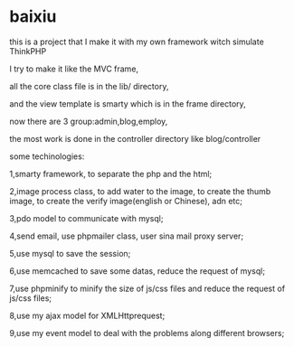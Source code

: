 # baixiu
this is a project that I make it with my own framework witch simulate ThinkPHP

I try to make it like the MVC frame,

all the core class file is in the lib/ directory,

and the view template is smarty which is in the frame directory,

now there are 3 group:admin,blog,employ,

the most work is done in the controller directory like blog/controller



some techinologies:

1,smarty framework, to separate the php and the html;

2,image process class, to add water to the image, to create the thumb image, to create the verify image(english or Chinese), adn etc;

3,pdo model to communicate with mysql;

4,send email, use phpmailer class, user sina mail proxy server;

5,use mysql to save the session;

6,use memcached to save some datas, reduce the request of mysql;

7,use phpminify to minify the size of js/css files and reduce the request of js/css files;

8,use my ajax model for XMLHttprequest;

9,use my event model to deal with the problems along different browsers;